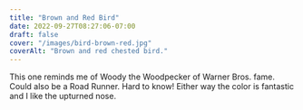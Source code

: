 ```yaml
---
title: "Brown and Red Bird"
date: 2022-09-27T08:27:06-07:00
draft: false
cover: "/images/bird-brown-red.jpg"
coverAlt: "Brown and red chested bird."
---
```


This one reminds me of Woody the Woodpecker of Warner Bros. fame. Could also be
a Road Runner. Hard to know! Either way the color is fantastic and I like
the upturned nose.